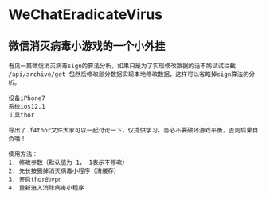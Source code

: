 # WeChatEradicateVirus
## 微信消灭病毒小游戏的一个小外挂
``````
看见一篇微信消灭病毒sign的算法分析，如果只是为了实现修改数据的话不妨试试拦截 /api/archive/get 包然后修改部分数据实现本地修改数据，这样可以省略掉sign算法的分析。

设备iPhone7
系统ios12.1
工具thor

导出了.f4thor文件大家可以一起讨论一下，仅提供学习，务必不要破坏游戏平衡，否则后果自负哦！

使用方法： 
1. 修改参数（默认值为-1，-1表示不修改） 
2. 先长按删掉消灭病毒小程序（清缓存） 
3. 开启thor的vpn 
4. 重新进入消除病毒小程序
